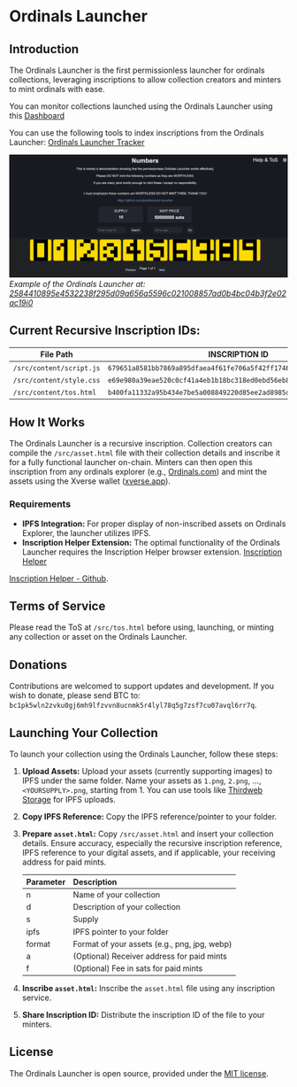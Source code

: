 # Ordinals Launcher

## Introduction

The Ordinals Launcher is the first permissionless launcher for ordinals collections, leveraging inscriptions to allow collection creators and minters to mint ordinals with ease.

You can monitor collections launched using the Ordinals Launcher using this [Dashboard](https://dune.com/j543/ordinals-launcher)

You can use the following tools to index inscriptions from the Ordinals Launcher: [Ordinals Launcher Tracker](https://github.com/jerryfane/ord-launcher-tracker)

![Ordinals Launcher Screenshot](images/numbers.png)
*Example of the Ordinals Launcher at: [2584410895e4532238f295d09a656a5596c021008857ad0b4bc04b3f2e02ac19i0](https://ordinals.com/content/2584410895e4532238f295d09a656a5596c021008857ad0b4bc04b3f2e02ac19i0)*

## Current Recursive Inscription IDs:

| File Path                | INSCRIPTION ID                                               |
| ------------------------ | ------------------------------------------------------------ |
| `/src/content/script.js` | `679651a8581bb7869a895dfaea4f61fe706a5f42ff1746f0da4f7011dfc43ebbi0` |
| `/src/content/style.css` | `e69e980a39eae520c0cf41a4eb1b18bc318ed0ebd56eb87f316823f598cac70ci0` |
| `/src/content/tos.html`  | `b400fa11332a95b434e7be5a008849220d85ee2ad8985d010a18a77dff2a2203i0` |

## How It Works

The Ordinals Launcher is a recursive inscription. Collection creators can compile the `/src/asset.html` file with their collection details and inscribe it for a fully functional launcher on-chain. Minters can then open this inscription from any ordinals explorer (e.g., [Ordinals.com](https://ordinals.com)) and mint the assets using the Xverse wallet ([xverse.app](https://xverse.app)).

### Requirements

- **IPFS Integration:** For proper display of non-inscribed assets on Ordinals Explorer, the launcher utilizes IPFS.
- **Inscription Helper Extension:** The optimal functionality of the Ordinals Launcher requires the Inscription Helper browser extension. [Inscription Helper](https://chromewebstore.google.com/u/2/detail/inscription-helper/pkkadlgleljakhldkfolmhippjegighm)

[Inscription Helper - Github](https://github.com/jerryfane/inscription-helper). 

## Terms of Service

Please read the ToS at `/src/tos.html` before using, launching, or minting any collection or asset on the Ordinals Launcher.

## Donations

Contributions are welcomed to support updates and development. If you wish to donate, please send BTC to: `bc1pk5wln2zvku0gj6mh9lfzvvn8ucnmk5r4lyl78q5g7zsf7cu07avql6rr7q`.

## Launching Your Collection

To launch your collection using the Ordinals Launcher, follow these steps:

1. **Upload Assets:** Upload your assets (currently supporting images) to IPFS under the same folder. Name your assets as `1.png`, `2.png`, ..., `<YOURSUPPLY>.png`, starting from 1. You can use tools like [Thirdweb Storage](https://thirdweb.com/dashboard/infrastructure/storage) for IPFS uploads.

2. **Copy IPFS Reference:** Copy the IPFS reference/pointer to your folder.

3. **Prepare `asset.html`:** Copy `/src/asset.html` and insert your collection details. Ensure accuracy, especially the recursive inscription reference, IPFS reference to your digital assets, and if applicable, your receiving address for paid mints.

   | Parameter | Description                                  |
   | --------- | -------------------------------------------- |
   | n         | Name of your collection                      |
   | d         | Description of your collection               |
   | s         | Supply                                       |
   | ipfs      | IPFS pointer to your folder                  |
   | format    | Format of your assets (e.g., png, jpg, webp) |
   | a         | (Optional) Receiver address for paid mints   |
   | f         | (Optional) Fee in sats for paid mints        |

4. **Inscribe `asset.html`:** Inscribe the `asset.html` file using any inscription service.

5. **Share Inscription ID:** Distribute the inscription ID of the file to your minters.

## License

The Ordinals Launcher is open source, provided under the [MIT license](https://opensource.org/license/mit/).